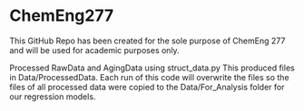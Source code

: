 # ChemEng277
This GitHub Repo has been created for the sole purpose of ChemEng 277 and will be used for academic purposes only.

Processed RawData and AgingData using struct_data.py
This produced files in Data/ProcessedData. Each run of this code will overwrite the files so the files of all processed data were copied to the Data/For_Analysis folder for our regression models.
